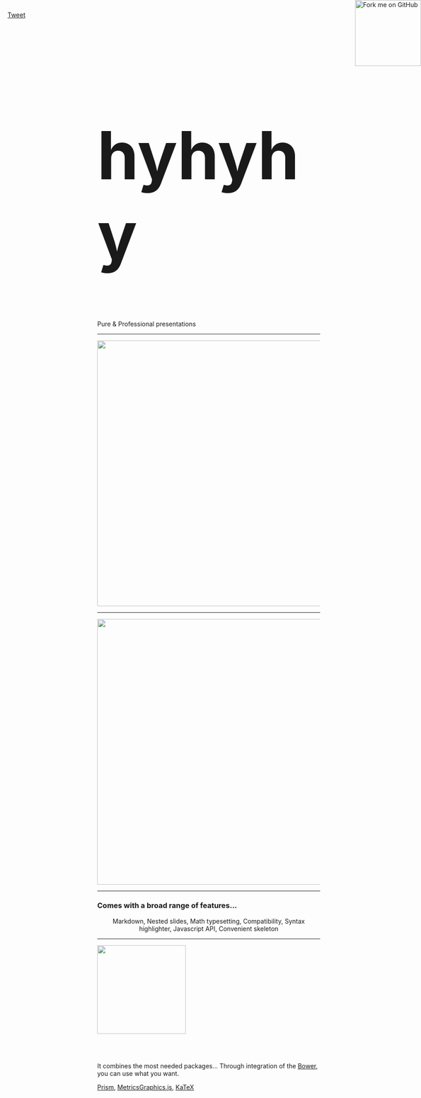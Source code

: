 <h1 style="font-size: 150px;">hyhyhy</h1>
Pure & Professional presentations

<!-- Github -->
<a href="https://github.com/MaciejCzyzewski/hyhyhy"><img style="position: fixed; top: 0; right: 0; border: 0; width: 149px; height: 149px;" src="http://aral.github.com/fork-me-on-github-retina-ribbons/right-graphite@2x.png" alt="Fork me on GitHub"></a>

<!-- Twitter -->
<style>#twitter-widget-0 { height: 22px !important; }</style>
<div style="position: fixed; top: 25px; left: 25px; border: 0;"><a href="https://twitter.com/share" class="twitter-share-button" data-url="http://maciejczyzewski.me/hyhyhy/" data-text="Pure &amp; Professional presentations
" data-via="_czyzewski">Tweet</a>
<script>!function(d,s,id){var js,fjs=d.getElementsByTagName(s)[0],p=/^http:/.test(d.location)?'http':'https';if(!d.getElementById(id)){js=d.createElement(s);js.id=id;js.src=p+'://platform.twitter.com/widgets.js';fjs.parentNode.insertBefore(js,fjs);}}(document, 'script', 'twitter-wjs');</script></div>

---

<img src="https://dl.dropboxusercontent.com/u/103345209/Screenshots/Screenshot%202014-12-14%2021.35.14.png" style="width: 600px;" />

---

<img src="https://dl.dropboxusercontent.com/u/103345209/Screenshots/Screenshot%202014-12-14%2021.40.38.png" style="width: 600px;" />

---

### Comes with a broad range of features...

<div style="text-align: center;">
    Markdown, Nested slides, Math typesetting, Compatibility, Syntax highlighter, Javascript API, Convenient skeleton
</div>

---

<img src="http://bower.io/img/bower-logo.png" style="width: 200px; margin-bottom: 10%;" />

It combines the most needed packages...
Through integration of the <a href="http://bower.io/">Bower</a>, you can use what you want.

<a href="http://prismjs.com/">Prism</a>, <a href="http://metricsgraphicsjs.org/">MetricsGraphics.js</a>, <a href="http://khan.github.io/KaTeX/">KaTeX</a>